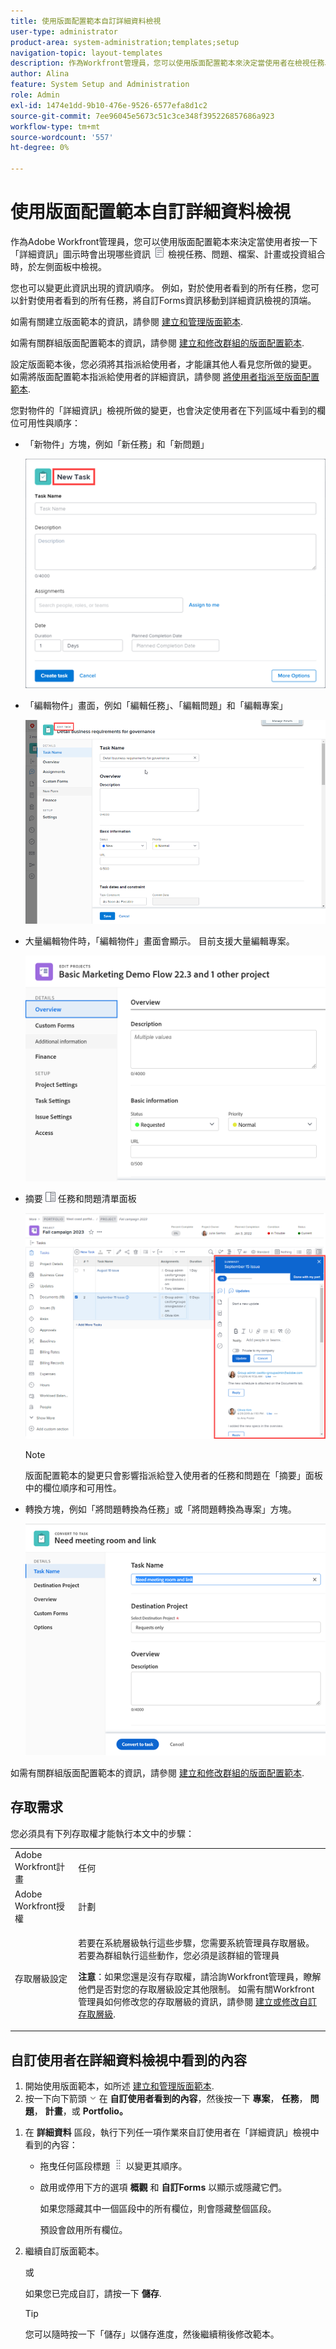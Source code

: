 ```yaml
---
title: 使用版面配置範本自訂詳細資料檢視
user-type: administrator
product-area: system-administration;templates;setup
navigation-topic: layout-templates
description: 作為Workfront管理員，您可以使用版面配置範本來決定當使用者在檢視任務、問題、檔案、方案或產品組合時選擇左側面板中的詳細資訊區段時會顯示哪些資訊。
author: Alina
feature: System Setup and Administration
role: Admin
exl-id: 1474e1dd-9b10-476e-9526-6577efa8d1c2
source-git-commit: 7ee96045e5673c51c3ce348f395226857686a923
workflow-type: tm+mt
source-wordcount: '557'
ht-degree: 0%

---
```


# 使用版面配置範本自訂詳細資料檢視

<!--<span class="preview">The highlighted information on this page refers to functionality not yet generally available. It is available for all customers in the Preview environment and for a select group of customers in the Production environment.</span>-->

作為Adobe Workfront管理員，您可以使用版面配置範本來決定當使用者按一下「詳細資訊」圖示時會出現哪些資訊 ![](assets/project-details-icon.png) 檢視任務、問題、檔案、計畫或投資組合時，於左側面板中檢視。

<!--
or billing record
-->

您也可以變更此資訊出現的資訊順序。 例如，對於使用者看到的所有任務，您可以針對使用者看到的所有任務，將自訂Forms資訊移動到詳細資訊檢視的頂端。

如需有關建立版面範本的資訊，請參閱 [建立和管理版面範本](../use-layout-templates/create-and-manage-layout-templates.md).

如需有關群組版面配置範本的資訊，請參閱 [建立和修改群組的版面配置範本](../../../administration-and-setup/manage-groups/work-with-group-objects/create-and-modify-a-groups-layout-templates.md).

設定版面範本後，您必須將其指派給使用者，才能讓其他人看見您所做的變更。 如需將版面配置範本指派給使用者的詳細資訊，請參閱 [將使用者指派至版面配置範本](../use-layout-templates/assign-users-to-layout-template.md).

您對物件的「詳細資訊」檢視所做的變更，也會決定使用者在下列區域中看到的欄位可用性與順序：

* 「新物件」方塊，例如「新任務」和「新問題」

  ![](assets/new-task-dialog.png)

* 「編輯物件」畫面，例如「編輯任務」、「編輯問題」和「編輯專案」

  ![](assets/edit-task-screen.png)


* 大量編輯物件時，「編輯物件」畫面會顯示。 目前支援大量編輯專案。

  ![](assets/customize-edit-projects-in-bulk-box-with-layout-template.png)


* 摘要 ![](assets/summary-panel-icon.png) 任務和問題清單面板

  ![](assets/summary-area.png)

  >[!NOTE]
  >
  >版面配置範本的變更只會影響指派給登入使用者的任務和問題在「摘要」面板中的欄位順序和可用性。

* 轉換方塊，例如「將問題轉換為任務」或「將問題轉換為專案」方塊。

  ![將問題轉換為任務方塊](assets/convert-issue-to-task-box.png)

如需有關群組版面配置範本的資訊，請參閱 [建立和修改群組的版面配置範本](../../../administration-and-setup/manage-groups/work-with-group-objects/create-and-modify-a-groups-layout-templates.md).

## 存取需求

您必須具有下列存取權才能執行本文中的步驟：

<table style="table-layout:auto"> 
 <col> 
 <col> 
 <tbody> 
  <tr> 
   <td role="rowheader">Adobe Workfront計畫</td> 
   <td>任何</td> 
  </tr> 
  <tr> 
   <td role="rowheader">Adobe Workfront授權</td> 
   <td>計劃</td> 
  </tr> 
  <tr> 
   <td role="rowheader">存取層級設定</td> 
   <td> <p>若要在系統層級執行這些步驟，您需要系統管理員存取層級。
若要為群組執行這些動作，您必須是該群組的管理員</p> <p><b>注意</b>：如果您還是沒有存取權，請洽詢Workfront管理員，瞭解他們是否對您的存取層級設定其他限制。 如需有關Workfront管理員如何修改您的存取層級的資訊，請參閱 <a href="../../../administration-and-setup/add-users/configure-and-grant-access/create-modify-access-levels.md" class="MCXref xref">建立或修改自訂存取層級</a>.</p> </td> 
  </tr> 
 </tbody> 
</table>

## 自訂使用者在詳細資料檢視中看到的內容

1. 開始使用版面範本，如所述 [建立和管理版面範本](../../../administration-and-setup/customize-workfront/use-layout-templates/create-and-manage-layout-templates.md).
1. 按一下向下箭頭 ![](assets/dropdown-arrow-12x12.png) 在 **自訂使用者看到的內容**，然後按一下 **專案**， **任務**， **問題**， **計畫**，或 **Portfolio。**
<!--
, or billing record
-->

1. 在 **詳細資料** 區段，執行下列任一項作業來自訂使用者在「詳細資訊」檢視中看到的內容：

   * 拖曳任何區段標題 ![](assets/move-icon---dots.png) 以變更其順序。
   * 啟用或停用下方的選項 **概觀** 和 **自訂Forms** 以顯示或隱藏它們。

     如果您隱藏其中一個區段中的所有欄位，則會隱藏整個區段。

     預設會啟用所有欄位。

1. 繼續自訂版面範本。

   或

   如果您已完成自訂，請按一下 **儲存**.

   >[!TIP]
   >
   >您可以隨時按一下「儲存」以儲存進度，然後繼續稍後修改範本。
